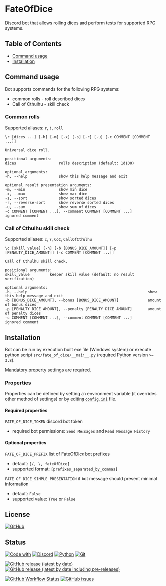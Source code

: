 # FateOfDice
Discord bot that allows rolling dices and perform tests for supported RPG systems.

## Table of Contents
* [Command usage](#Command-usage)  
* [Installation](#Installation)

## Command usage
Bot supports commands for the following RPG systems:
* common rolls - roll described dices
* Call of Cthulhu - skill check

### Common rolls
Supported aliases: `r`, `!`, `roll`
```
\r [dices ...] [-h] [-m] [-x] [-s] [-r] [-u] [-c COMMENT [COMMENT ...]]

Universal dice roll.

positional arguments:
dices                   rolls description (default: 1d100)

optional arguments:
-h, --help              show this help message and exit

optional result presentation arguments:
-m, --min               show min dice
-x, --max               show max dice
-s, --sort              show sorted dices
-r, --reverse-sort      show reverse sorted dices
-u, --sum               show sum of dices
-c COMMENT [COMMENT ...], --comment COMMENT [COMMENT ...]       ignored comment
```

### Call of Cthulhu skill check
Supported aliases: `c`, `?`, `CoC`, `CallOfCthulhu`
```
\c [skill_value] [-h] [-b [BONUS_DICE_AMOUNT]] [-p [PENALTY_DICE_AMOUNT]] [-c COMMENT [COMMENT ...]]

Call of Cthulhu skill check.

positional arguments:
skill_value         keeper skill value (default: no result verification) 

optional arguments:
-h, --help                                                      show this help message and exit
-b [BONUS_DICE_AMOUNT], --bonus [BONUS_DICE_AMOUNT]             amount of bonus dices
-p [PENALTY_DICE_AMOUNT], --penalty [PENALTY_DICE_AMOUNT]       amount of penalty dices
-c COMMENT [COMMENT ...], --comment COMMENT [COMMENT ...]       ignored comment
```

## Installation
Bot can be run by execution built exe file (Windows system) or execute python script 
`src/fate_of_dice/__main__.py` (required Python version `>= 3.8`).

[Mandatory property](#Required-properties) settings are required.

### Properties
Properties can be defined by setting an environment variable (it overrides other method of settings) 
or by editing [`config.ini`](src/fate_of_dice/resources/config.ini) file.

#### Required properties
`FATE_OF_DICE_TOKEN` discord bot token
* required bot permissions: `Send Messages` and `Read Message History`

#### Optional properties
`FATE_OF_DICE_PREFIX` list of FateOfDice bot prefixes
* default: `[/, \, fateOfDice]`
* supported format: `[prefixes_separated_by_commas]`

`FATE_OF_DICE_SIMPLE_PRESENTATION` if bot message should present minimal information
* default: `False`
* supported value: `True` or `False`

## License
[![GitHub](https://img.shields.io/github/license/bonczeq/FateOfDice?style=flat-square)](./LICENSE)

## Status
[![Code with](https://img.shields.io/badge/CODE%20WITH%20%20%20%E2%99%A5-a832a0?style=for-the-badge)](https://github.com/bonczeq)
[![Discord](https://img.shields.io/badge/Discord-7289DA?style=for-the-badge&logo=discord&logoColor=white)](https://discordpy.readthedocs.io/en/latest/#)
[![Python](https://img.shields.io/badge/Python-yellow?style=for-the-badge&logo=python&logoColor=white)](https://www.python.org)
[![Git](https://img.shields.io/badge/Git-F1502F?style=for-the-badge&logo=git&logoColor=white)](https://git-scm.com)

[![GitHub release (latest by date)](https://img.shields.io/github/v/release/bonczeq/FateOfDice?style=flat-square&label=official-release)](https://github.com/bonczeq/FateOfDice/releases)
[![GitHub release (latest by date including pre-releases)](https://img.shields.io/github/v/release/bonczeq/FateOfDice?include_prereleases&label=newest-release)](https://github.com/bonczeq/FateOfDice/releases)


[![GitHub Workflow Status](https://img.shields.io/github/workflow/status/bonczeq/FateOfDice/FateOfDice%20push?style=flat-square)](https://github.com/bonczeq/FateOfDice/actions/workflows/on_push.yml?query=branch:master++)
[![GitHub issues](https://img.shields.io/github/issues/bonczeq/FateOfDice?style=flat-square)](https://github.com/bonczeq/FateOfDice/issues)
